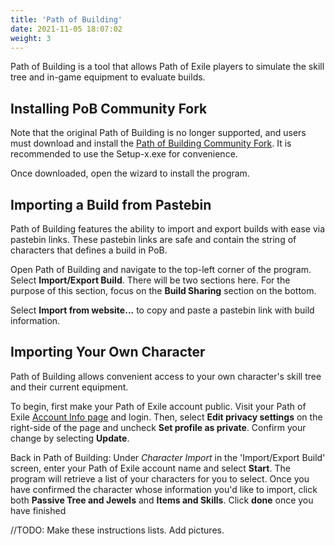```yaml
---
title: 'Path of Building'
date: 2021-11-05 18:07:02
weight: 3
---
```


Path of Building is a tool that allows Path of Exile players to simulate the skill tree and in-game equipment to evaluate builds.

<!--more-->

## Installing PoB Community Fork

Note that the original Path of Building is no longer supported, and users must download and install the [Path of Building Community Fork](https://github.com/PathOfBuildingCommunity/PathOfBuilding/releases). It is recommended to use the Setup-x.exe for convenience.

Once downloaded, open the wizard to install the program.

## Importing a Build from Pastebin

Path of Building features the ability to import and export builds with ease via pastebin links. These pastebin links are safe and contain the string of characters that defines a build in PoB.

Open Path of Building and navigate to the top-left corner of the program. Select **Import/Export Build**. There will be two sections here. For the purpose of this section, focus on the **Build Sharing** section on the bottom.

Select **Import from website...** to copy and paste a pastebin link with build information.

## Importing Your Own Character

Path of Building allows convenient access to your own character's skill tree and their current equipment.

To begin, first make your Path of Exile account public. Visit your Path of Exile [Account Info page](https://www.pathofexile.com/my-account) and login.
Then, select **Edit privacy settings** on the right-side of the page and uncheck **Set profile as private**. Confirm your change by selecting **Update**.

Back in Path of Building:
Under *Character Import* in the 'Import/Export Build' screen, enter your Path of Exile account name and select **Start**.
The program will retrieve a list of your characters for you to select. Once you have confirmed the character whose information you'd like to import, click both **Passive Tree and Jewels** and **Items and Skills**. Click **done** once you have finished

//TODO: Make these instructions lists. Add pictures.

